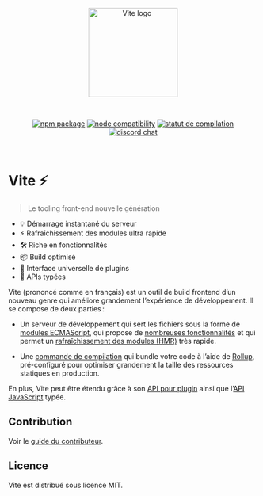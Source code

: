 <p align="center">
  <a href="https://vitejs.dev" target="_blank" rel="noopener noreferrer">
    <img width="180" src="https://vitejs.dev/logo.svg" alt="Vite logo">
  </a>
</p>
<br/>
<p align="center">
  <a href="https://npmjs.com/package/vite"><img src="https://img.shields.io/npm/v/vite.svg" alt="npm package"></a>
  <a href="https://nodejs.org/en/about/releases/"><img src="https://img.shields.io/node/v/vite.svg" alt="node compatibility"></a>
  <a href="https://github.com/vitejs/vite/actions/workflows/ci.yml"><img src="https://github.com/vitejs/vite/actions/workflows/ci.yml/badge.svg?branch=main" alt="statut de compilation"></a>
  <a href="https://chat.vitejs.dev"><img src="https://img.shields.io/badge/chat-discord-blue?style=flat&logo=discord" alt="discord chat"></a>
</p>
<br/>

# Vite ⚡

> Le tooling front-end nouvelle génération

- 💡 Démarrage instantané du serveur
- ⚡️ Rafraîchissement des modules ultra rapide
- 🛠️ Riche en fonctionnalités
- 📦 Build optimisé
- 🔩 Interface universelle de plugins
- 🔑 APIs typées

Vite (prononcé comme en français) est un outil de build frontend d’un nouveau genre qui améliore grandement l’expérience de développement. Il se compose de deux parties :

- Un serveur de développement qui sert les fichiers sous la forme de [modules ECMAScript](https://developer.mozilla.org/fr/docs/Web/JavaScript/Guide/Modules), qui propose de [nombreuses fonctionnalités](https://vitejs.dev/guide/features.html) et qui permet un [rafraîchissement des modules (HMR)](https://vitejs.dev/guide/features.html#hot-module-replacement) très rapide.

- Une [commande de compilation](https://vitejs.dev/guide/build.html) qui bundle votre code à l’aide de [Rollup](https://rollupjs.org), pré-configuré pour optimiser grandement la taille des ressources statiques en production.

En plus, Vite peut être étendu grâce à son [API pour plugin](https://vitejs.dev/guide/api-plugin.html) ainsi que l’[API JavaScript](https://vitejs.dev/guide/api-javascript.html) typée.

## Contribution

Voir le [guide du contributeur](https://github.com/vitejs/vite/blob/main/CONTRIBUTING.md).

## Licence

Vite est distribué sous licence MIT.
